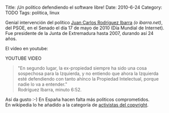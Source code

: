 Title: ¡Un político defendiendo el software libre!
Date: 2010-6-24
Category: TODO
Tags: politica, linux

Genial intervención del político [Juan Carlos Rodríguez Ibarra](http://es.wikipedia.org/wiki/Juan_Carlos_Rodr%C3%ADguez_Ibarra) *(o
ibarra.net)*, del PSOE, en el Senado el día 17 de mayo de 2010 (Día Mundial de Internet). Fue presidente de la Junta de Extremadura hasta
2007, durando así 24 años.

El vídeo en youtube:

YOUTUBE VIDEO

> "En segundo lugar, la ex-propiedad siempre ha sido una cosa sospechosa para la Izquierda, y no entiendo que ahora la Izquierda esté
> defendiendo con tanto ahínco la Propiedad Intelectual, porque nadie lo va a entender."  
> Rodríguez Ibarra, minuto 6:52.

Así da gusto :-) En España hacen falta más políticos comprometidos.  
En wikipedia lo he añadido a la categoría de [activistas del copyright](http://es.wikipedia.org/wiki/Categor%C3%ADa:Activistas_del_copyright).
